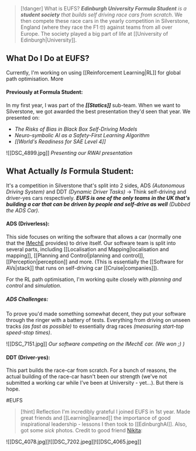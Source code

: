 > [!danger] What is EUFS?
> ***Edinburgh University Formula Student*** *is a **student society** that builds self driving race cars from scratch*. We then compete these race cars in the yearly competition in Silverstone, England (where they race the F1 🤓) against teams from all over Europe. The society played a big part of life at [[University of Edinburgh|University]].

## What Do I Do at EUFS?
Currently, I'm working on using [[Reinforcement Learning|RL]] for global path optimisation. More 

#### Previously at Formula Student:
In my first year, I was part of the ***[[Statics]]*** sub-team. When we want to Silverstone, we got awarded the best presentation they'd seen that year. We presented on:
- *The Risks of Bias in Black Box Self-Driving Models*
- *Neuro-symbolic AI as a Safety-First Learning Algorithm*
- *[[World's Readiness for SAE Level 4]]*

![[DSC_4899.jpg]] 
*Presenting our RWAI presentation*

## What Actually *Is* Formula Student:
It's a competition in Silverstone that's split into 2 sides, ADS *(Autonomous Driving System)* and DDT *(Dynamic Driver Tasks)* -> Think self-driving and driver-yes cars respectively. ***EUFS is one of the only teams in the UK that's building a car that can be driven by people and self-drive as well** (Dubbed the ADS Car).* 

#### ADS (Driverless):
This side focuses on writing the software that allows a car (normally one that the [IMechE](https://www.imeche.org/events/formula-student) provides) to drive itself. Our software team is split into several parts, including [[Localisation and Mapping|localisation and mapping]], [[Planning and Control|planning and control]], [[Perception|perception]] and more. (This is essentially the [[Software for AVs|stack]] that runs on self-driving car [[Cruise|companies]]). 

For the RL path optimisation, I'm working quite closely with *planning and control* and *simulation*.
##### ADS Challenges:
To prove you'd made something somewhat decent, they put your software through the ringer with a battery of tests. Everything from driving on unseen tracks *(as fast as possible)* to essentially drag races *(measuring start-top speed-stop times)*. 

![[DSC_7151.jpg]]
*Our software competing on the IMechE car. (We won ;) )*
#### DDT (Driver-yes):
This part builds the race-car from scratch. For a bunch of reasons, the actual building of the race-car hasn't been our strength (we've not submitted a working car while I've been at University - yet...). But there is hope. 

#EUFS 

> [!hint] Reflection
> I'm incredibly grateful I joined EUFS in 1st year. Made great friends and [[Learning|learned]] the importance of good inspirational leadership - lessons I then took to [[EdinburghAI]]. Also, got some *sick* photos. Credit to good friend [Nikita](https://www.linkedin.com/in/nikitajegorovs/):

![[DSC_4078.jpg]]![[DSC_7202.jpeg]]![[DSC_4065.jpeg]]